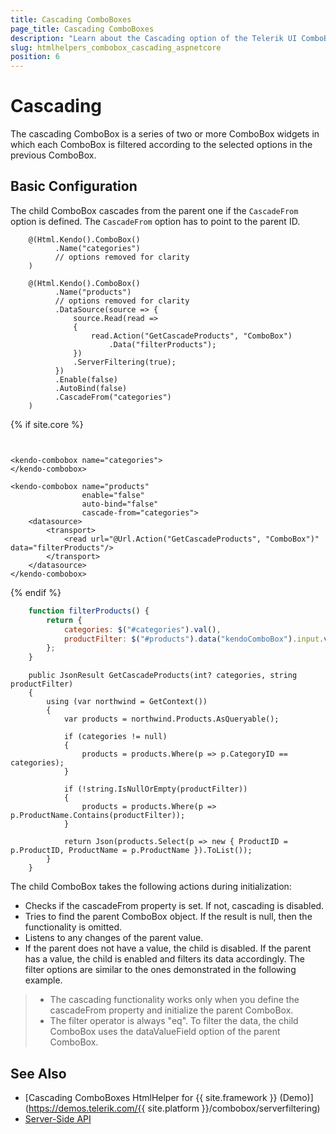 ```yaml
---
title: Cascading ComboBoxes
page_title: Cascading ComboBoxes
description: "Learn about the Cascading option of the Telerik UI ComboBox component for {{ site.framework }}."
slug: htmlhelpers_combobox_cascading_aspnetcore
position: 6
---
```


# Cascading

The cascading ComboBox is a series of two or more ComboBox widgets in which each ComboBox is filtered according to the selected options in the previous ComboBox.

## Basic Configuration

The child ComboBox cascades from the parent one if the `CascadeFrom` option is defined. The `CascadeFrom` option has to point to the parent ID.

```HtmlHelper
    @(Html.Kendo().ComboBox()
          .Name("categories")
          // options removed for clarity
    )

    @(Html.Kendo().ComboBox()
          .Name("products")
          // options removed for clarity
          .DataSource(source => {
              source.Read(read =>
              {
                  read.Action("GetCascadeProducts", "ComboBox")
                      .Data("filterProducts");
              })
              .ServerFiltering(true);
          })
          .Enable(false)
          .AutoBind(false)
          .CascadeFrom("categories")
    )
```
{% if site.core %}
```TagHelper


<kendo-combobox name="categories">
</kendo-combobox>

<kendo-combobox name="products"
                enable="false"
                auto-bind="false"
                cascade-from="categories">
    <datasource>
        <transport>
            <read url="@Url.Action("GetCascadeProducts", "ComboBox")" data="filterProducts"/>
        </transport>
    </datasource>
</kendo-combobox>
```
{% endif %}
```JavaScript
    function filterProducts() {
        return {
            categories: $("#categories").val(),
            productFilter: $("#products").data("kendoComboBox").input.val()
        };
    }
```
```Controller
    public JsonResult GetCascadeProducts(int? categories, string productFilter)
    {
        using (var northwind = GetContext())
        {
            var products = northwind.Products.AsQueryable();

            if (categories != null)
            {
                products = products.Where(p => p.CategoryID == categories);
            }

            if (!string.IsNullOrEmpty(productFilter))
            {
                products = products.Where(p => p.ProductName.Contains(productFilter));
            }

            return Json(products.Select(p => new { ProductID = p.ProductID, ProductName = p.ProductName }).ToList());
        }
    }
```


The child ComboBox takes the following actions during initialization:

* Checks if the cascadeFrom property is set. If not, cascading is disabled.
* Tries to find the parent ComboBox object. If the result is null, then the functionality is omitted.
* Listens to any changes of the parent value.
* If the parent does not have a value, the child is disabled. If the parent has a value, the child is enabled and filters its data accordingly. The filter options are similar to the ones demonstrated in the following example.

> * The cascading functionality works only when you define the cascadeFrom property and initialize the parent ComboBox.
> * The filter operator is always "eq". To filter the data, the child ComboBox uses the dataValueField option of the parent ComboBox.

## See Also

* [Cascading ComboBoxes HtmlHelper for {{ site.framework }} (Demo)](https://demos.telerik.com/{{ site.platform }}/combobox/serverfiltering)
* [Server-Side API](/api/combobox)
